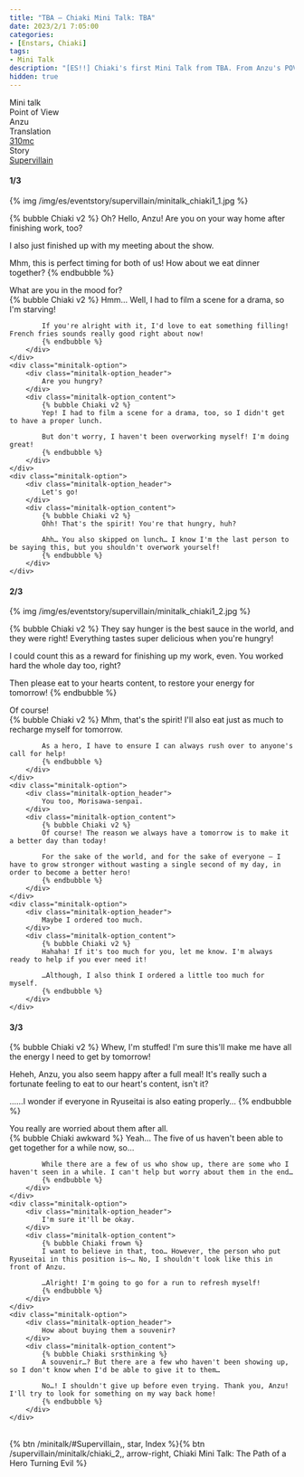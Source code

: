 ```yaml
---
title: "TBA – Chiaki Mini Talk: TBA"
date: 2023/2/1 7:05:00
categories:
- [Enstars, Chiaki]
tags:
- Mini Talk
description: "[ES!!] Chiaki's first Mini Talk from TBA. From Anzu's POV."
hidden: true
---
```

<div class="three-wrapper" style="--storyColor:#965e7d;--storyColor-rgb:150,94,125;--storyColor-h:326.8;--storyColor-s: 23%;--storyColor-l:47.8%;">
    <div class="info-area">
        <div class="info">
            <div class="info-item characters">
                <div class="label">
                    Mini talk
                </div>
                <div class="value">
								<a href="/categories/Enstars/Chiaki" character="Chiaki"></a>
                </div>
            </div>
            <div class="info-item one">
                <div class="label">
                    Point of View
                </div>
                <div class="value">
                    Anzu
                </div>
            </div>
            <div class="info-item two">
                <div class="label">
                    Translation
                </div>
                <div class="value">
                    <a href="/about">310mc</a>
                </div>
            </div>
            <div class="info-item three">
                <div class="label">
                   Story
                </div>
                <div class="value">
                    <a href="/supervillain">Supervillain</a>
                </div>
            </div>
        </div>
    </div>
</div>

<!-- more -->

#### <div mt="rare"></div> 1/3

{% img /img/es/eventstory/supervillain/minitalk_chiaki1_1.jpg %}

{% bubble Chiaki v2 %}
Oh? Hello, Anzu! Are you on your way home after finishing work, too?

I also just finished up with my meeting about the show.

Mhm, this is perfect timing for both of us! How about we eat dinner together?
{% endbubble %}

<div class="minitalk" character="Anzu">
    <div class="minitalk-option">
        <div class="minitalk-option_header">
            What are you in the mood for?
        </div>
        <div class="minitalk-option_content">
            {% bubble Chiaki v2 %}
            Hmm… Well, I had to film a scene for a drama, so I'm starving!

            If you're alright with it, I'd love to eat something filling! French fries sounds really good right about now!
			{% endbubble %}
        </div>
    </div>
    <div class="minitalk-option">
        <div class="minitalk-option_header">
            Are you hungry?
        </div>
        <div class="minitalk-option_content">
            {% bubble Chiaki v2 %}
            Yep! I had to film a scene for a drama, too, so I didn't get to have a proper lunch.

            But don't worry, I haven't been overworking myself! I'm doing great!
			{% endbubble %}
        </div>
    </div>
    <div class="minitalk-option">
        <div class="minitalk-option_header">
            Let's go!
        </div>
        <div class="minitalk-option_content">
            {% bubble Chiaki v2 %}
            Ohh! That's the spirit! You're that hungry, huh?

            Ahh… You also skipped on lunch… I know I'm the last person to be saying this, but you shouldn't overwork yourself!
			{% endbubble %}
        </div>
    </div>
</div>

#### <div mt="rare"></div> 2/3

{% img /img/es/eventstory/supervillain/minitalk_chiaki1_2.jpg %}

{% bubble Chiaki v2 %}
They say hunger is the best sauce in the world, and they were right! Everything tastes super delicious when you're hungry!

I could count this as a reward for finishing up my work, even. You worked hard the whole day too, right?

Then please eat to your hearts content, to restore your energy for tomorrow!
{% endbubble %}

<div class="minitalk" character="Anzu">
    <div class="minitalk-option">
        <div class="minitalk-option_header">
            Of course!
        </div>
        <div class="minitalk-option_content">
            {% bubble Chiaki v2 %}
            Mhm, that's the spirit! I'll also eat just as much to recharge myself for tomorrow.

            As a hero, I have to ensure I can always rush over to anyone's call for help!
			{% endbubble %}
        </div>
    </div>
    <div class="minitalk-option">
        <div class="minitalk-option_header">
            You too, Morisawa-senpai.
        </div>
        <div class="minitalk-option_content">
            {% bubble Chiaki v2 %}
            Of course! The reason we always have a tomorrow is to make it a better day than today!

            For the sake of the world, and for the sake of everyone — I have to grow stronger without wasting a single second of my day, in order to become a better hero!
			{% endbubble %}
        </div>
    </div>
    <div class="minitalk-option">
        <div class="minitalk-option_header">
            Maybe I ordered too much.
        </div>
        <div class="minitalk-option_content">
            {% bubble Chiaki v2 %}
            Hahaha! If it's too much for you, let me know. I'm always ready to help if you ever need it!

            …Although, I also think I ordered a little too much for myself.
			{% endbubble %}
        </div>
    </div>
</div>

#### <div mt="rare"></div> 3/3

{% bubble Chiaki v2 %}
Whew, I'm stuffed! I'm sure this'll make me have all the energy I need to get by tomorrow!

Heheh, Anzu, you also seem happy after a full meal! It's really such a fortunate feeling to eat to our heart's content, isn't it?

……I wonder if everyone in Ryuseitai is also eating properly…
{% endbubble %}

<div class="minitalk" character="Anzu">
    <div class="minitalk-option">
        <div class="minitalk-option_header">
          You really are worried about them after all.
        </div>
        <div class="minitalk-option_content">
            {% bubble Chiaki awkward %}
            Yeah… The five of us haven't been able to get together for a while now, so…

            While there are a few of us who show up, there are some who I haven't seen in a while. I can't help but worry about them in the end…
			{% endbubble %}
        </div>
    </div>
    <div class="minitalk-option">
        <div class="minitalk-option_header">
            I'm sure it'll be okay.
        </div>
        <div class="minitalk-option_content">
            {% bubble Chiaki frown %}
            I want to believe in that, too… However, the person who put Ryuseitai in this position is—… No, I shouldn't look like this in front of Anzu.

            …Alright! I'm going to go for a run to refresh myself!
			{% endbubble %}
        </div>
    </div>
    <div class="minitalk-option">
        <div class="minitalk-option_header">
            How about buying them a souvenir?
        </div>
        <div class="minitalk-option_content">
            {% bubble Chiaki srsthinking %}
            A souvenir…? But there are a few who haven't been showing up, so I don't know when I'd be able to give it to them…

            No…! I shouldn't give up before even trying. Thank you, Anzu! I'll try to look for something on my way back home!
			{% endbubble %}
        </div>
    </div>
</div>
<br>
<div toc>{% btn /minitalk/#Supervillain,, star, Index %}{% btn /supervillain/minitalk/chiaki_2,, arrow-right, Chiaki Mini Talk: The Path of a Hero Turning Evil %}</div>
